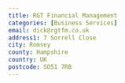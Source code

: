 ```yaml
---
title: RGT Financial Management
categories: [Business Services]
email: dick@rgtfm.co.uk
address1: 7 Sorrell Close
city: Romsey
county: Hampshire
country: UK
postcode: SO51 7RB
---
```


